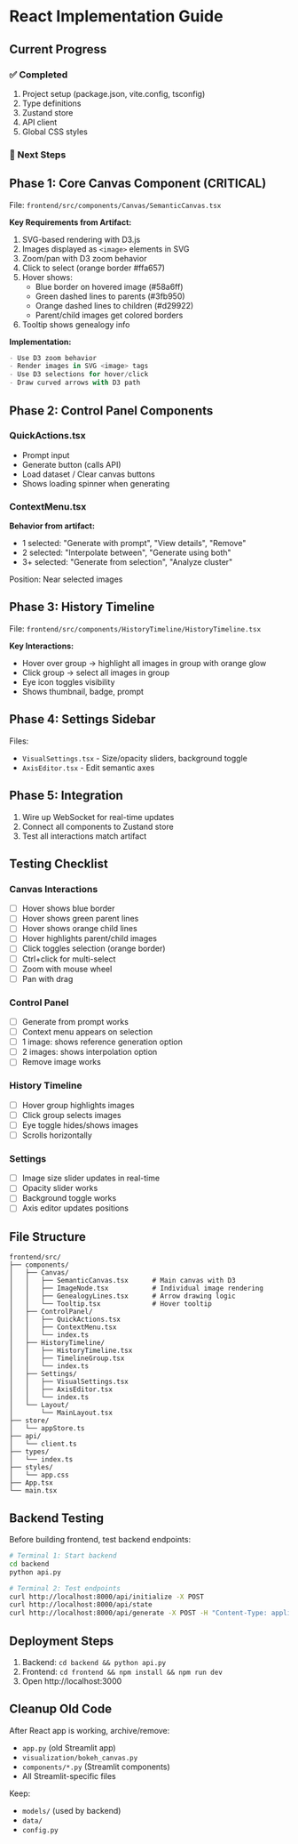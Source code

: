 # React Implementation Guide

## Current Progress

### ✅ Completed
1. Project setup (package.json, vite.config, tsconfig)
2. Type definitions
3. Zustand store
4. API client
5. Global CSS styles

### 🚧 Next Steps

## Phase 1: Core Canvas Component (CRITICAL)

File: `frontend/src/components/Canvas/SemanticCanvas.tsx`

**Key Requirements from Artifact:**
1. SVG-based rendering with D3.js
2. Images displayed as `<image>` elements in SVG
3. Zoom/pan with D3 zoom behavior
4. Click to select (orange border #ffa657)
5. Hover shows:
   - Blue border on hovered image (#58a6ff)
   - Green dashed lines to parents (#3fb950)
   - Orange dashed lines to children (#d29922)
   - Parent/child images get colored borders
6. Tooltip shows genealogy info

**Implementation:**
```typescript
- Use D3 zoom behavior
- Render images in SVG <image> tags
- Use D3 selections for hover/click
- Draw curved arrows with D3 path
```

## Phase 2: Control Panel Components

### QuickActions.tsx
- Prompt input
- Generate button (calls API)
- Load dataset / Clear canvas buttons
- Shows loading spinner when generating

### ContextMenu.tsx
**Behavior from artifact:**
- 1 selected: "Generate with prompt", "View details", "Remove"
- 2 selected: "Interpolate between", "Generate using both"
- 3+ selected: "Generate from selection", "Analyze cluster"

Position: Near selected images

## Phase 3: History Timeline

File: `frontend/src/components/HistoryTimeline/HistoryTimeline.tsx`

**Key Interactions:**
- Hover over group → highlight all images in group with orange glow
- Click group → select all images in group
- Eye icon toggles visibility
- Shows thumbnail, badge, prompt

## Phase 4: Settings Sidebar

Files:
- `VisualSettings.tsx` - Size/opacity sliders, background toggle
- `AxisEditor.tsx` - Edit semantic axes

## Phase 5: Integration

1. Wire up WebSocket for real-time updates
2. Connect all components to Zustand store
3. Test all interactions match artifact

## Testing Checklist

### Canvas Interactions
- [ ] Hover shows blue border
- [ ] Hover shows green parent lines
- [ ] Hover shows orange child lines
- [ ] Hover highlights parent/child images
- [ ] Click toggles selection (orange border)
- [ ] Ctrl+click for multi-select
- [ ] Zoom with mouse wheel
- [ ] Pan with drag

### Control Panel
- [ ] Generate from prompt works
- [ ] Context menu appears on selection
- [ ] 1 image: shows reference generation option
- [ ] 2 images: shows interpolation option
- [ ] Remove image works

### History Timeline
- [ ] Hover group highlights images
- [ ] Click group selects images
- [ ] Eye toggle hides/shows images
- [ ] Scrolls horizontally

### Settings
- [ ] Image size slider updates in real-time
- [ ] Opacity slider works
- [ ] Background toggle works
- [ ] Axis editor updates positions

## File Structure

```
frontend/src/
├── components/
│   ├── Canvas/
│   │   ├── SemanticCanvas.tsx      # Main canvas with D3
│   │   ├── ImageNode.tsx           # Individual image rendering
│   │   ├── GenealogyLines.tsx      # Arrow drawing logic
│   │   └── Tooltip.tsx             # Hover tooltip
│   ├── ControlPanel/
│   │   ├── QuickActions.tsx
│   │   ├── ContextMenu.tsx
│   │   └── index.ts
│   ├── HistoryTimeline/
│   │   ├── HistoryTimeline.tsx
│   │   ├── TimelineGroup.tsx
│   │   └── index.ts
│   ├── Settings/
│   │   ├── VisualSettings.tsx
│   │   ├── AxisEditor.tsx
│   │   └── index.ts
│   └── Layout/
│       └── MainLayout.tsx
├── store/
│   └── appStore.ts
├── api/
│   └── client.ts
├── types/
│   └── index.ts
├── styles/
│   └── app.css
├── App.tsx
└── main.tsx
```

## Backend Testing

Before building frontend, test backend endpoints:

```bash
# Terminal 1: Start backend
cd backend
python api.py

# Terminal 2: Test endpoints
curl http://localhost:8000/api/initialize -X POST
curl http://localhost:8000/api/state
curl http://localhost:8000/api/generate -X POST -H "Content-Type: application/json" -d '{"prompt": "test", "n_images": 2}'
```

## Deployment Steps

1. Backend: `cd backend && python api.py`
2. Frontend: `cd frontend && npm install && npm run dev`
3. Open http://localhost:3000

## Cleanup Old Code

After React app is working, archive/remove:
- `app.py` (old Streamlit app)
- `visualization/bokeh_canvas.py`
- `components/*.py` (Streamlit components)
- All Streamlit-specific files

Keep:
- `models/` (used by backend)
- `data/`
- `config.py`
